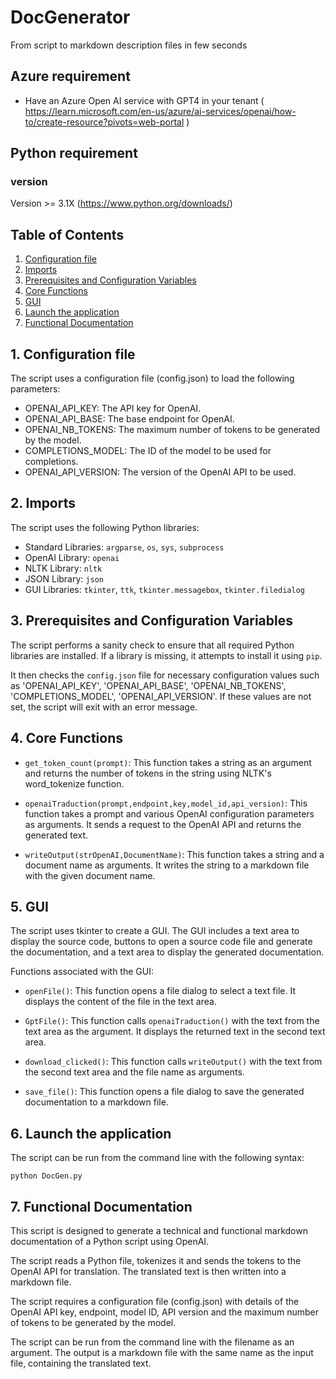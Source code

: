 # DocGenerator
From script to markdown description files in few seconds



## Azure requirement
 - Have an Azure Open AI service with GPT4 in your tenant ( https://learn.microsoft.com/en-us/azure/ai-services/openai/how-to/create-resource?pivots=web-portal )

## Python requirement
### version
Version >= 3.1X (https://www.python.org/downloads/)

## Table of Contents
1. [Configuration file](#Configuration-file)
2. [Imports](#imports)
3. [Prerequisites and Configuration Variables](#prerequisites-and-configuration-variables)
4. [Core Functions](#core-functions)
5. [GUI](#gui)
6. [Launch the application](#app_launch)
7. [Functional Documentation](#functionalDoc)


<a name="Configuration-file"/>

## 1. Configuration file
The script uses a configuration file (config.json) to load the following parameters:
- OPENAI_API_KEY: The API key for OpenAI.
- OPENAI_API_BASE: The base endpoint for OpenAI.
- OPENAI_NB_TOKENS: The maximum number of tokens to be generated by the model.
- COMPLETIONS_MODEL: The ID of the model to be used for completions.
- OPENAI_API_VERSION: The version of the OpenAI API to be used.

<a name="imports"/>

## 2. Imports

The script uses the following Python libraries:

- Standard Libraries: `argparse`, `os`, `sys`, `subprocess`
- OpenAI Library: `openai`
- NLTK Library: `nltk`
- JSON Library: `json`
- GUI Libraries: `tkinter`, `ttk`, `tkinter.messagebox`, `tkinter.filedialog`

<a name="prerequisites-and-configuration-variables"/>

## 3. Prerequisites and Configuration Variables

The script performs a sanity check to ensure that all required Python libraries are installed. If a library is missing, it attempts to install it using `pip`.

It then checks the `config.json` file for necessary configuration values such as 'OPENAI_API_KEY', 'OPENAI_API_BASE', 'OPENAI_NB_TOKENS', 'COMPLETIONS_MODEL', 'OPENAI_API_VERSION'. If these values are not set, the script will exit with an error message.

<a name="core-functions"/>

## 4. Core Functions

- `get_token_count(prompt)`: This function takes a string as an argument and returns the number of tokens in the string using NLTK's word_tokenize function.

- `openaiTraduction(prompt,endpoint,key,model_id,api_version)`: This function takes a prompt and various OpenAI configuration parameters as arguments. It sends a request to the OpenAI API and returns the generated text.

- `writeOutput(strOpenAI,DocumentName)`: This function takes a string and a document name as arguments. It writes the string to a markdown file with the given document name.

<a name="gui"/>

## 5. GUI

The script uses tkinter to create a GUI. The GUI includes a text area to display the source code, buttons to open a source code file and generate the documentation, and a text area to display the generated documentation.

Functions associated with the GUI:

- `openFile()`: This function opens a file dialog to select a text file. It displays the content of the file in the text area.

- `GptFile()`: This function calls `openaiTraduction()` with the text from the text area as the argument. It displays the returned text in the second text area.

- `download_clicked()`: This function calls `writeOutput()` with the text from the second text area and the file name as arguments.

- `save_file()`: This function opens a file dialog to save the generated documentation to a markdown file.

<a name="app_launch"/>

## 6. Launch the application 
The script can be run from the command line with the following syntax:
```
python DocGen.py 
```

<a name="functionalDoc"/>

## 7. Functional Documentation

This script is designed to generate a technical and functional markdown documentation of a Python script using OpenAI. 

The script reads a Python file, tokenizes it and sends the tokens to the OpenAI API for translation. The translated text is then written into a markdown file.

The script requires a configuration file (config.json) with details of the OpenAI API key, endpoint, model ID, API version and the maximum number of tokens to be generated by the model.

The script can be run from the command line with the filename as an argument. The output is a markdown file with the same name as the input file, containing the translated text.
